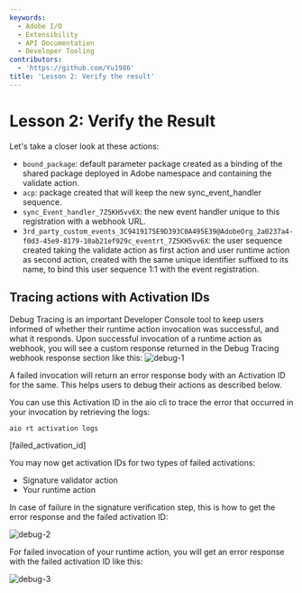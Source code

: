 ```yaml
---
keywords:
  - Adobe I/O
  - Extensibility
  - API Documentation
  - Developer Tooling
contributors:
  - 'https://github.com/Yu1986'
title: 'Lesson 2: Verify the result'
---
```


# Lesson 2: Verify the Result

Let's take a closer look at these actions:

- `bound_package`: default parameter package created as a binding of the shared package deployed in Adobe namespace and containing the validate action. 
- `acp`: package created that will keep the new sync_event_handler sequence.
- `sync_Event_handler_7Z5KH5vv6X`: the new event handler unique to this registration with a webhook URL.
- `3rd_party_custom_events_3C9419175E9D393C0A495E39@AdobeOrg_2a0237a4-f0d3-45e9-8179-10ab21ef929c_eventrt_7Z5KH5vv6X`: the user sequence created taking the validate action as first action and user runtime action as second action, created with the same unique identifier suffixed to its name, to bind this user sequence 1:1 with the event registration.

## Tracing actions with Activation IDs

Debug Tracing is an important Developer Console tool to keep users informed of whether their runtime action invocation was successful, and what it responds.
Upon successful invocation of a runtime action as webhook, you will see a custom response returned in the Debug Tracing webhook response section like this:
![debug-1](assets/debug-tracing-1.png)

A failed invocation will return an error response body with an Activation ID for the same. This helps users to debug their actions as described below.

You can use this Activation ID in the aio cli to trace the error that occurred in your invocation by retrieving the logs:

`aio rt activation logs`

[failed_activation_id]

You may now get activation IDs for two types of failed activations:

- Signature validator action
- Your runtime action

In case of failure in the signature verification step, this is how to get the error response and the failed activation ID:

![debug-2](assets/debug-tracing-2.png)

For failed invocation of your runtime action, you will get an error response with the failed activation ID like this:

![debug-3](assets/debug-tracing-3.png)
